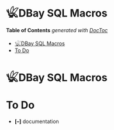 
# 𓆤DBay SQL Macros


<!-- START doctoc generated TOC please keep comment here to allow auto update -->
<!-- DON'T EDIT THIS SECTION, INSTEAD RE-RUN doctoc TO UPDATE -->
**Table of Contents**  *generated with [DocToc](https://github.com/thlorenz/doctoc)*

- [𓆤DBay SQL Macros](#%F0%93%86%A4dbay-sql-macros)
- [To Do](#to-do)

<!-- END doctoc generated TOC please keep comment here to allow auto update -->



# 𓆤DBay SQL Macros


# To Do

* **[–]** documentation

<!--
## Is Done

* **[+]** use `u`nicode flag on all regexes
 -->
